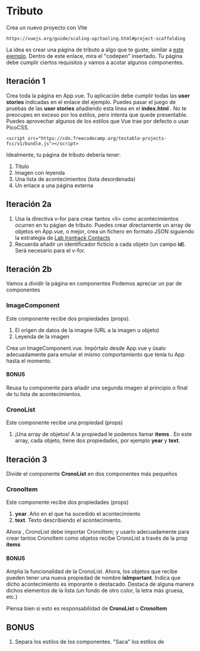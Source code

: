# Tributo

Crea un nuevo proyecto con Vite

```
https://vuejs.org/guide/scaling-up/tooling.html#project-scaffolding
```

La idea es crear una página de tributo a algo que te guste, similar a [este ejemplo](https://www.freecodecamp.org/learn/responsive-web-design/responsive-web-design-projects/build-a-tribute-page). Dentro de este enlace, mira el "codepen" insertado. Tu página debe cumplir ciertos requisitos y vamos a acotar algunos componentes.

## Iteración 1

Crea toda la página en App.vue. Tu aplicación debe cumplir todas las **user stories** indicadas en el enlace del ejemplo. Puedes pasar el juego de pruebas de las **user stories** añadiendo esta línea en el **index.html** . No te preocupes en exceso por los estilos, pero intenta que quede presentable. Puedes aprovechar algunos de los estilos que Vue trae por defecto o usar PicoCSS.

```
<script src="https://cdn.freecodecamp.org/testable-projects-fcc/v1/bundle.js"></script>
```

Idealmente, tu página de tributo debería tener:

1. Título
2. Imagen con leyenda
3. Una lista de acontecimientos (lista desordenada)
4. Un enlace a una página externa

## Iteración 2a

1. Usa la directiva v-for para crear tantos \<li> como acontecimientos ocurren en tu págian de tributo. Puedes crear directamente un array de objetos en App.vue, o mejor, crea un fichero en formato JSON siguiendo la estrategia de [Lab Ironhack Contacts](https://github.com/omiras/lab-vue-ironcontacts/blob/main/src/App.vue)
2. Recuerda añadir un identificador ficticio a cada objeto (un campo **id**). Será necesario para el v-for.

## Iteración 2b

Vamos a dividir la página en componentes
Podemos apreciar un par de componentes

### ImageComponent

Este componente recibe dos propiedades (props).

1. El origen de datos de la imagne (URL a la imagen u objeto)
2. Leyenda de la imagen

Crea un ImageComponent.vue. Impórtalo desde App.vue y úsalo adecuadamente para emular el mismo comportamiento que tenía tu App hasta el momento.

#### BONUS

Reusa tu componente para añadir una segunda imagen al principio o final de tu lista de acontecimientos.

### CronoList

Este componente recibe una propiedad (props)

1. ¡Una array de objetos! A la propiedad le podemos llamar **items** . En este array, cada objeto, tiene dos propiedades, por ejemplo **year** y **text**.

## Iteración 3

Divide el componente **CronoList** en dos componentes más pequeños

### CronoItem

Este componente recibe dos propiedades (props)

1. **year**. Año en el que ha sucedido el acontecimiento
2. **text**. Texto describiendo el acontecimiento.

Ahora , CronoList debe importar CronoItem; y usarlo adecuadamente para crear tantos CronoItem como objetos recibe CronoList a través de la prop **items**

#### BONUS

Amplia la funcionalidad de la CronoList. Ahora, los objetos que recibe pueden tener una nueva propiedad de nombre **isImportant**. Indica que dicho acontecimiento es imporante o destacado. Destaca de alguna manera dichos elementos de la lista (un fondo de otro color, la letra más gruesa, etc.)

Piensa bien si esto es responsabilidad de **CronoList** o **CronoItem**

## BONUS

1. Separa los estilos de los componentes. "Saca" los estilos de <style> en App.vue; y llévalos a cada componente gracias al uso de [Scoped CSS](https://vuejs.org/api/sfc-css-features.html#scoped-css)
